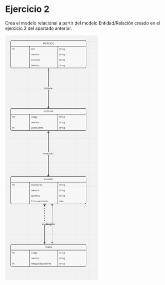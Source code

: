 # Ejercicio 2
Crea el modelo relacional a partir del modelo Entidad/Relación creado en el ejercicio 2 del apartado anterior.

![Ejercicio 2 Modelo Relacional](ejercicio2.png)